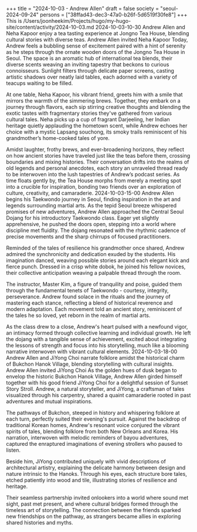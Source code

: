 +++
title = "2024-10-03 - Andrew Allen"
draft = false
society = "seoul-2024-09-24"
persons = ["38ffad43-dec3-47a0-b26f-5d6519f30fe8"]
+++
This is /Users/joonheekim/Projects/hugo/my-hugo-site/content/activity/2024-10-03.md
2024-10-03-10-30
Andrew Allen and Neha Kapoor enjoy a tea tasting experience at Jongno Tea House, blending cultural stories with diverse teas.
Andrew Allen invited Neha Kapoor
Today, Andrew feels a bubbling sense of excitement paired with a hint of serenity as he steps through the ornate wooden doors of the Jongno Tea House in Seoul. The space is an aromatic hub of international tea blends, their diverse scents weaving an inviting tapestry that beckons to curious connoisseurs. Sunlight filters through delicate paper screens, casting artistic shadows over neatly laid tables, each adorned with a variety of teacups waiting to be filled.

At one table, Neha Kapoor, his vibrant friend, greets him with a smile that mirrors the warmth of the simmering brews. Together, they embark on a journey through flavors, each sip stirring creative thoughts and blending the exotic tastes with fragmentary stories they've gathered from various cultural tales. Neha picks up a cup of fragrant Darjeeling, her Indian heritage quietly applauding the hometown scent, while Andrew echoes her choice with a mystic Lapsang souchong, its smoky trails reminiscent of his grandmother’s home-cooked tales of yore.

Amidst laughter, frothy brews, and ever-broadening horizons, they reflect on how ancient stories have traveled just like the teas before them, crossing boundaries and mixing histories. Their conversation drifts into the realms of old legends and personal anecdotes, each story an unraveled thread ready to be interwoven into the lush tapestries of Andrew’s podcast series. As time floats gently by, the Tea House morphs from merely a meeting spot into a crucible for inspiration, bonding two friends over an exploration of culture, creativity, and camaraderie.
2024-10-03-15-00
Andrew Allen begins his Taekwondo journey in Seoul, finding inspiration in the art and legends surrounding martial arts.
As the tepid Seoul breeze whispered promises of new adventures, Andrew Allen approached the Central Seoul Dojang for his introductory Taekwondo class. Eager yet slightly apprehensive, he pushed the doors open, stepping into a world where discipline met fluidity. The dojang resonated with the rhythmic cadence of precise movements and the sharp chirrups of focused practitioners. 

Reminded of the tales of resilience his grandmother once shared, Andrew admired the synchronicity and dedication exuded by the students. His imagination danced, weaving possible stories around each elegant kick and fierce punch. Dressed in a crisp white dobok, he joined his fellow novices, their collective anticipation weaving a palpable thread through the room.

The instructor, Master Kim, a figure of tranquility and poise, guided them through the fundamental tenets of Taekwondo - courtesy, integrity, perseverance. Andrew found solace in the rituals and the journey of mastering each stance, reflecting a blend of historical reverence and modern adaptation. Each movement told an ancient story, reminiscent of the tales he so loved, yet reborn in the realm of martial arts.

As the class drew to a close, Andrew's heart pulsed with a newfound vigor, an intimacy formed through collective learning and individual growth. He left the dojang with a tangible sense of achievement, excited about integrating the lessons of strength and focus into his storytelling, much like a blooming narrative interwoven with vibrant cultural elements.
2024-10-03-18-00
Andrew Allen and JiYong Choi narrate folklore amidst the historical charm of Bukchon Hanok Village, blending storytelling with cultural insights.
Andrew Allen invited JiYong Choi
As the golden hues of dusk began to envelop the historic Bukchon Hanok Village, Andrew Allen girded himself together with his good friend JiYong Choi for a delightful session of Sunset Story Stroll. Andrew, a natural storyteller, and JiYong, a craftsman of tales visualized through his carpentry, shared a quaint camaraderie rooted in past adventures and mutual inspirations.

The pathways of Bukchon, steeped in history and whispering folklore at each turn, perfectly suited their evening's pursuit. Against the backdrop of traditional Korean homes, Andrew's resonant voice conjured the vibrant spirits of tales, blending folklore from both New Orleans and Korea. His narration, interwoven with melodic reminders of bayou adventures, captured the enraptured imaginations of evening strollers who paused to listen. 

Beside him, JiYong contributed uniquely with vivid descriptions of architectural artistry, explaining the delicate harmony between design and nature intrinsic to the Hanoks. Through his eyes, each structure bore tales, etched patiently into wood and tile, illustrating stories of resilience and heritage. 

Their seamless partnership invited onlookers into a world where sound met sight, past met present, and where cultural bridges formed through the timeless art of storytelling. The connection between the friends sparked new friendships on the pathway, as strangers became allies in exploring shared histories and myths.
